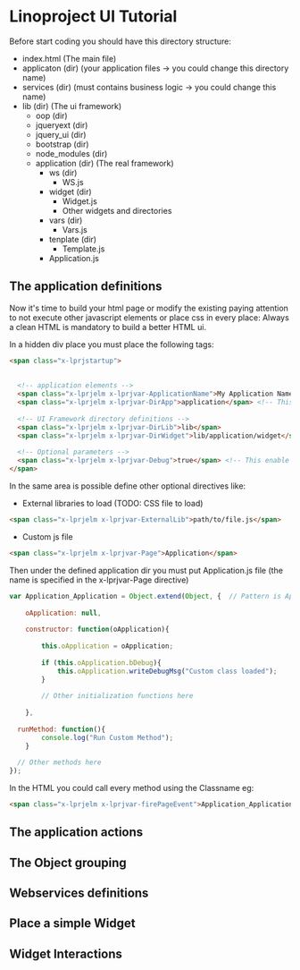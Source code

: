 # Linoproject UI Tutorial #

Before start coding you should have this directory structure:

- index.html (The main file)
- applicaton (dir) (your application files -> you could change this directory name)
- services (dir) (must contains business logic -> you could change this name)
- lib (dir) (The ui framework)
  - oop (dir) 
  - jqueryext (dir)
  - jquery_ui (dir)
  - bootstrap (dir)
  - node_modules (dir)
  - application (dir) (The real framework)
    - ws (dir)
      - WS.js 
    - widget (dir)
      - Widget.js 
      - Other widgets and directories
    - vars (dir)
      - Vars.js
    - tenplate (dir)
      - Template.js
    - Application.js

## The application definitions ##

Now it's time to build your html page or modify the existing paying attention to not execute other javascript elements or place css in every place: Always a clean HTML is mandatory to build a better HTML ui.

In a hidden div place you must place the following tags:
```HTML
<span class="x-lprjstartup">
  
  
  <!-- application elements --> 
  <span class="x-lprjelm x-lprjvar-ApplicationName">My Application Name</span> <!-- This is the name of the application -->
  <span class="x-lprjelm x-lprjvar-DirApp">application</span> <!-- This is your application directory--> 
  
  <!-- UI Framework directory definitions -->
  <span class="x-lprjelm x-lprjvar-DirLib">lib</span> 
  <span class="x-lprjelm x-lprjvar-DirWidget">lib/application/widget</span>
  
  <!-- Optional parameters -->
  <span class="x-lprjelm x-lprjvar-Debug">true</span> <!-- This enable the debug mode -->
</span>  
```

In the same area is possible define other optional directives like:
- External libraries to load (TODO: CSS file to load)
```HTML
<span class="x-lprjelm x-lprjvar-ExternalLib">path/to/file.js</span>
```

- Custom js file 

```HTML
<span class="x-lprjelm x-lprjvar-Page">Application</span>
```
Then under the defined application dir you must put Application.js file (the name is specified in the x-lprjvar-Page directive)
```javascript
var Application_Application = Object.extend(Object, {  // Pattern is Application_x-lprjvar-Page
	
	oApplication: null,
	
	constructor: function(oApplication){
		
		this.oApplication = oApplication;
		
		if (this.oApplication.bDebug){
			this.oApplication.writeDebugMsg("Custom class loaded");
		}
		
		// Other initialization functions here
    
	},
  
  runMethod: function(){
		console.log("Run Custom Method");
	}
  
  // Other methods here
});
```

In the HTML you could call every method using the Classname eg:
```HTML
<span class="x-lprjelm x-lprjvar-firePageEvent">Application_Application.runMethod()</span>
```


## The application actions ##


## The Object grouping ##


## Webservices definitions ##


## Place a simple Widget ##


## Widget Interactions ##